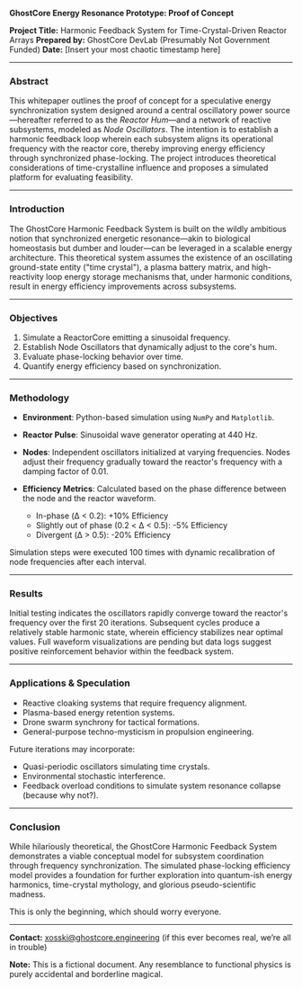 **GhostCore Energy Resonance Prototype: Proof of Concept**

**Project Title:** Harmonic Feedback System for Time-Crystal-Driven Reactor Arrays
**Prepared by:** GhostCore DevLab (Presumably Not Government Funded)
**Date:** \[Insert your most chaotic timestamp here]

---

### Abstract

This whitepaper outlines the proof of concept for a speculative energy synchronization system designed around a central oscillatory power source—hereafter referred to as the *Reactor Hum*—and a network of reactive subsystems, modeled as *Node Oscillators*. The intention is to establish a harmonic feedback loop wherein each subsystem aligns its operational frequency with the reactor core, thereby improving energy efficiency through synchronized phase-locking. The project introduces theoretical considerations of time-crystalline influence and proposes a simulated platform for evaluating feasibility.

---

### Introduction

The GhostCore Harmonic Feedback System is built on the wildly ambitious notion that synchronized energetic resonance—akin to biological homeostasis but dumber and louder—can be leveraged in a scalable energy architecture. This theoretical system assumes the existence of an oscillating ground-state entity ("time crystal"), a plasma battery matrix, and high-reactivity loop energy storage mechanisms that, under harmonic conditions, result in energy efficiency improvements across subsystems.

---

### Objectives

1. Simulate a ReactorCore emitting a sinusoidal frequency.
2. Establish Node Oscillators that dynamically adjust to the core's hum.
3. Evaluate phase-locking behavior over time.
4. Quantify energy efficiency based on synchronization.

---

### Methodology

* **Environment**: Python-based simulation using `NumPy` and `Matplotlib`.
* **Reactor Pulse**: Sinusoidal wave generator operating at 440 Hz.
* **Nodes**: Independent oscillators initialized at varying frequencies. Nodes adjust their frequency gradually toward the reactor's frequency with a damping factor of 0.01.
* **Efficiency Metrics**: Calculated based on the phase difference between the node and the reactor waveform.

  * In-phase (Δ < 0.2): +10% Efficiency
  * Slightly out of phase (0.2 < Δ < 0.5): -5% Efficiency
  * Divergent (Δ > 0.5): -20% Efficiency

Simulation steps were executed 100 times with dynamic recalibration of node frequencies after each interval.

---

### Results

Initial testing indicates the oscillators rapidly converge toward the reactor's frequency over the first 20 iterations. Subsequent cycles produce a relatively stable harmonic state, wherein efficiency stabilizes near optimal values. Full waveform visualizations are pending but data logs suggest positive reinforcement behavior within the feedback system.

---

### Applications & Speculation

* Reactive cloaking systems that require frequency alignment.
* Plasma-based energy retention systems.
* Drone swarm synchrony for tactical formations.
* General-purpose techno-mysticism in propulsion engineering.

Future iterations may incorporate:

* Quasi-periodic oscillators simulating time crystals.
* Environmental stochastic interference.
* Feedback overload conditions to simulate system resonance collapse (because why not?).

---

### Conclusion

While hilariously theoretical, the GhostCore Harmonic Feedback System demonstrates a viable conceptual model for subsystem coordination through frequency synchronization. The simulated phase-locking efficiency model provides a foundation for further exploration into quantum-ish energy harmonics, time-crystal mythology, and glorious pseudo-scientific madness.

This is only the beginning, which should worry everyone.

---

**Contact:** [xosski@ghostcore.engineering](mailto:xosski@ghostcore.engineering) (if this ever becomes real, we’re all in trouble)

**Note:** This is a fictional document. Any resemblance to functional physics is purely accidental and borderline magical.
